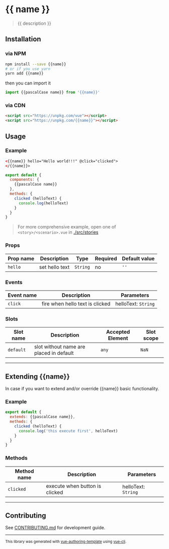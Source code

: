 # {{ name }}

> {{ description }}

<!-- Use https://github.com/phw/peek or https://github.com/ShareX/ShareX to record your component in action as gif -->
<!-- ![](./static/screenplay.gif) waiting https://github.com/tuchk4/storybook-readme/issues/51 to resolve -->

## Installation

### via NPM

```bash
npm install --save {{name}}
# or if you use yarn
yarn add {{name}}
```

then you can import it

```js
import {{pascalCase name}} from '{{name}}'
```

### via CDN

```html
<script src="https://unpkg.com/vue"></script>
<script src="https://unpkg.com/{{name}}"></script>
```

## Usage

### Example

```html
<{{name}} hello="Hello world!!!" @click="clicked">
</{{name}}>
```

```js
export default {
  components: {
    {{pascalCase name}}
  },
  methods: {
    clicked (helloText) {
      console.log(helloText)
    }
  }
}
```

> For more comprehensive example, open one of `<story>/<scenario>.vue` in [./src/stories](./src/stories)

### Props

| Prop name | Description | Type | Required | Default value |
|---------- |-------- |---------- |---------- |---------- |
| `hello` | set hello text | `String` | no | `''` |

### Events

| Event name | Description | Parameters |
|---------- |-------- |---------- |
| `click` | fire when hello text is clicked | helloText: `String` |

### Slots

| Slot name | Description | Accepted Element | Slot scope |
|---------- |-------- |---------- |---------- |
| `default` | slot without name are placed in default | `any` | `NaN` |

---

## Extending {{name}}

In case if you want to extend and/or override {{name}} basic functionality.

### Example

```js
export default {
  extends: {{pascalCase name}},
  methods: {
    clicked (helloText) {
      console.log('this execute first', helloText)
    }
  }
}
```

### Methods

| Method name | Description | Parameters |
|---------- |-------- |---------- |
| `clicked` | execute when button is clicked | helloText: `String` |

---

## Contributing

See [CONTRIBUTING.md](./CONTRIBUTING.md) for development guide.

---
<sup>This library was generated with [vue-authoring-template](https://github.com/DrSensor/vue-authoring-template) using [vue-cli](https://github.com/vuejs/vue-cli).</sup>
